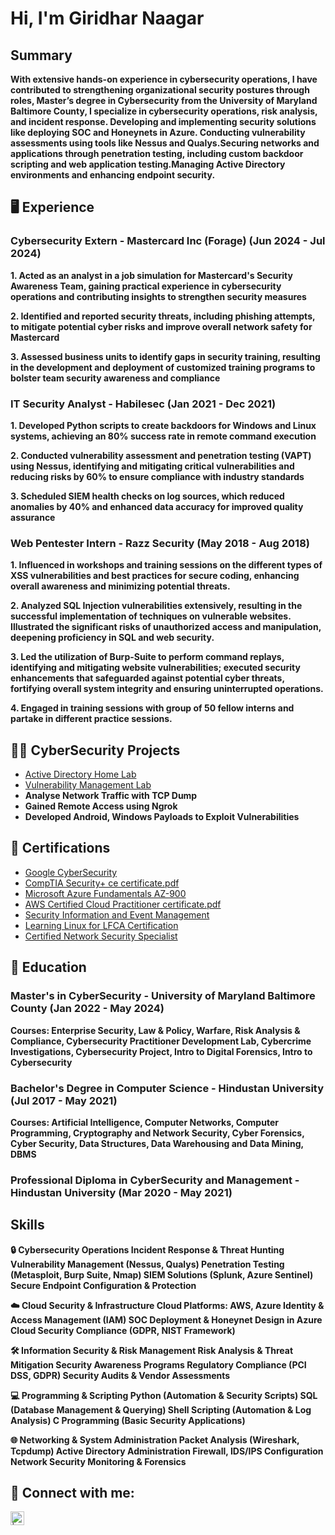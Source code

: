 <h1>Hi, I'm Giridhar Naagar </h1>

<h2> Summary </h2>

 <b> With extensive hands-on experience in cybersecurity operations, I have contributed to strengthening organizational security postures through roles, Master’s degree in Cybersecurity from the University of Maryland Baltimore County, I specialize in cybersecurity operations, risk analysis, and incident response. Developing and implementing security solutions like deploying SOC and Honeynets in Azure. Conducting vulnerability assessments using tools like Nessus and Qualys.Securing networks and applications through penetration testing, including custom backdoor scripting and web application testing.Managing Active Directory environments and enhancing endpoint security.</b>

<h2> 🖥️ Experience </h2> 

 <h3> Cybersecurity Extern - Mastercard Inc (Forage) (Jun 2024 - Jul 2024) </h3>
 
   <b> 1. Acted as an analyst in a job simulation for Mastercard's Security Awareness Team, gaining practical experience in cybersecurity operations and contributing insights to strengthen security measures </b> 

   <b> 2. Identified and reported security threats, including phishing attempts, to mitigate potential cyber risks and improve overall network safety for Mastercard </b>

   <b> 3. Assessed business units to identify gaps in security training, resulting in the development and deployment of customized training programs to bolster team security awareness and compliance </b>


 <h3> IT Security Analyst - Habilesec (Jan 2021 - Dec 2021) </h3>
 
   <b> 1. Developed Python scripts to create backdoors for Windows and Linux systems, achieving an 80% success rate in remote command execution </b> 

   <b> 2. Conducted vulnerability assessment and penetration testing (VAPT) using Nessus, identifying and mitigating critical vulnerabilities and reducing risks by 60% to ensure compliance with industry standards </b>

   <b> 3.  Scheduled SIEM health checks on log sources, which reduced anomalies by 40% and enhanced data accuracy for improved quality assurance </b>


 <h3> Web Pentester Intern - Razz Security (May 2018 - Aug 2018) </h3>
 
   <b> 1. Influenced in workshops and training sessions on the different types of XSS vulnerabilities and best practices for secure coding, enhancing overall awareness and minimizing potential threats.</b> 
 
   <b> 2. Analyzed SQL Injection vulnerabilities extensively, resulting in the successful implementation of techniques on vulnerable websites. Illustrated the significant risks of unauthorized access and manipulation, deepening proficiency in SQL and web security. </b>
   
   <b> 3. Led the utilization of Burp-Suite to perform command replays, identifying and mitigating website vulnerabilities; executed security enhancements that safeguarded against potential cyber threats, fortifying overall system integrity and ensuring uninterrupted operations.</b>
   
   <b> 4. Engaged in training sessions with group of 50 fellow interns and partake in different practice sessions.</b>

<h2>👨‍💻 CyberSecurity Projects </h2>

- [Active Directory Home Lab](https://github.com/GiridharNaagar/Active-Directory-Home-Lab-)
- [Vulnerability Management Lab](https://github.com/GiridharNaagar/Vulnerability-Management-Lab)
- <b> Analyse Network Traffic with TCP Dump </b>
- <b> Gained Remote Access using Ngrok </b>
- <b> Developed Android, Windows Payloads to Exploit Vulnerabilities </b>

<h2> 📃 Certifications </h2>

- [Google CyberSecurity](https://rb.gy/9vn41i) 
- [CompTIA Security+ ce certificate.pdf](https://github.com/user-attachments/files/18287277/CompTIA.Security%2B.ce.certificate.pdf)
- [Microsoft Azure Fundamentals AZ-900](https://rb.gy/g15mwi)
- [AWS Certified Cloud Practitioner certificate.pdf](https://github.com/userattachments/files/18287288/AWS.Certified.Cloud.Practitioner.certificate.pdf)
- [Security Information and Event Management](https://rb.gy/v9jymw)
- [Learning Linux for LFCA Certification](https://rb.gy/cvkyr5)
- [Certified Network Security Specialist](https://rb.gy/2d6ty3)

<h2> 📖 Education </h2>

<h3> Master's in CyberSecurity  - University of Maryland Baltimore County (Jan 2022 - May 2024) </h3> 
     <b> Courses: Enterprise Security, Law & Policy, Warfare, Risk Analysis & Compliance, Cybersecurity Practitioner Development   Lab, Cybercrime Investigations, Cybersecurity Project, Intro to Digital Forensics, Intro to Cybersecurity </b>
   
<h3> Bachelor's Degree in Computer Science - Hindustan University (Jul 2017 - May 2021) </h3> 
     <b> Courses: Artificial Intelligence, Computer Networks, Computer Programming, Cryptography and Network Security, Cyber Forensics, Cyber Security, Data Structures, Data Warehousing and Data Mining, DBMS</b>  
   
<h3> Professional Diploma in CyberSecurity and Management - Hindustan University (Mar 2020 - May 2021) </h3>

<h2> Skills </h2> 
<b>
     
🔒 Cybersecurity Operations
Incident Response & Threat Hunting
Vulnerability Management (Nessus, Qualys)
Penetration Testing (Metasploit, Burp Suite, Nmap)
SIEM Solutions (Splunk, Azure Sentinel)
Secure Endpoint Configuration & Protection

☁️ Cloud Security & Infrastructure
Cloud Platforms: AWS, Azure
Identity & Access Management (IAM)
SOC Deployment & Honeynet Design in Azure
Cloud Security Compliance (GDPR, NIST Framework)

🛠️ Information Security & Risk Management
Risk Analysis & Threat Mitigation
Security Awareness Programs
Regulatory Compliance (PCI DSS, GDPR)
Security Audits & Vendor Assessments

💻 Programming & Scripting
Python (Automation & Security Scripts)
SQL (Database Management & Querying)
Shell Scripting (Automation & Log Analysis)
C Programming (Basic Security Applications)

🌐 Networking & System Administration
Packet Analysis (Wireshark, Tcpdump)
Active Directory Administration
Firewall, IDS/IPS Configuration
Network Security Monitoring & Forensics
</b>

 <h2> 🤳 Connect with me:</h2>

[<img align="left" alt="| LinkedIn" width="22px" src="https://cdn.jsdelivr.net/npm/simple-icons@v3/icons/linkedin.svg" />][linkedin]

[linkedin]: https://www.linkedin.com/in/srinivasgiridharnaagar-tangutur/
